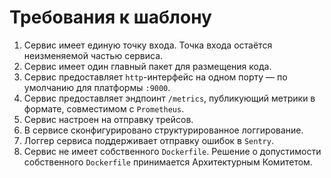 # Требования к шаблону

1. Сервис имеет единую точку входа. Точка входа остаётся неизменяемой частью
   сервиса.
2. Сервис имеет один главный пакет для размещения кода.
3. Сервис предоставляет `http`-интерфейс на одном порту — по умолчанию для
   платформы `:9000`.
4. Сервис предоставляет эндпоинт `/metrics`, публикующий метрики в формате,
   совместимом с `Prometheus`.
5. Сервис настроен на отправку трейсов.
6. В сервисе сконфигурировано структурированное логгирование.
7. Логгер сервиса поддерживает отправку ошибок в `Sentry`.
8. Сервис не имеет собственного `Dockerfile`. Решение о допустимости
   собственного `Dockerfile` принимается Архитектурным Комитетом.
